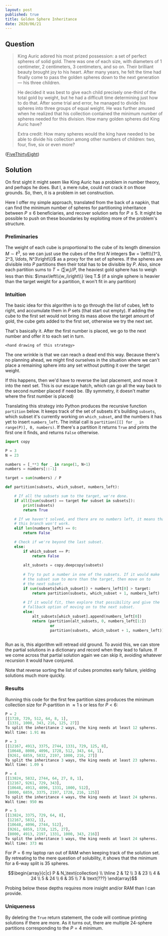 ```yaml
---
layout: post
published: true
title: Golden Sphere Inheritance
date: 2020/06/21
---
```


## Question

>King Auric adored his most prized possession: a set of perfect spheres of solid gold. There was one of each size, with diameters of 1 centimeter, 2 centimeters, 3 centimeters, and so on. Their brilliant beauty brought joy to his heart. After many years, he felt the time had finally come to pass the golden spheres down to the next generation — his three children.
>
>He decided it was best to give each child precisely one-third of the total gold by weight, but he had a difficult time determining just how to do that. After some trial and error, he managed to divide his spheres into three groups of equal weight. He was further amused when he realized that his collection contained the minimum number of spheres needed for this division. How many golden spheres did King Auric have?
>
>Extra credit: How many spheres would the king have needed to be able to divide his collection among other numbers of children: two, four, five, six or even more?

<!--more-->

([FiveThirtyEight](https://fivethirtyeight.com/features/can-you-flip-the-magic-coin/))

## Solution

On first sight it might seem like King Auric has a problem in number theory, and perhaps he does. But I, a mere rube, could not crack it on those grounds. So, then, it is a problem in set construction. 

Here I offer my simple approach, translated from the back of a napkin, that can find the minimum number of spheres for partitioning inheritance between $P \leq 6$ beneficiaries, and recover solution sets for $P \leq 5.$ It might be possible to push on these boundaries by exploiting more of the problem's structure.

### Preliminaries

The weight of each cube is proportional to the cube of its length dimension $M \sim \ell^3,$ so we can just use the cubes of the first $N$ integers $w = \left\\{1^3, 2^3, \ldots, N^3\right\\}$ as a proxy for the set of spheres. If the spheres are divisible into $P$ partitions then their total has to be divisible by $P.$ Also, since each partition sums to $T = \left(\sum w_i\right) / P,$ the heaviest gold sphere has to weigh less than this: $\max\left\\{w_i\right\\} \leq T.$ (if a single sphere is heavier than the target weight for a partition, it won't fit in any partition)

### Intuition

The basic idea for this algorithm is to go through the list of cubes, left to right, and accumulate them in $P$ sets (that start out empty). If adding the cube to the first set would not bring its mass above the target amount of gold, the cube gets added to the first set, otherwise we try the next set. 

That's basically it. After the first number is placed, we go to the next number and offer it to each set in turn. 

`<hand drawing of this strategy>`

The one wrinkle is that we can reach a dead end this way. Because there's no planning ahead, we might find ourselves in the situation where we can't place a remaining sphere into any set without putting it over the target weight. 

If this happens, then we'd have to reverse the last placement, and move it into the next set. This is our escape hatch, which can go all the way back to the second number placed if need be. (By symmetry, it doesn't matter where the first number is placed)

Translating this strategy into Python produces the recursive function `partition` below. It keeps track of the set of subsets it's building `subsets`, which subset it's currently working on `which_subset`, and the numbers it has yet to insert `numbers_left`. The initial call is `partition([[] for _ in range(P)], 0, numbers)`. If there's a partition it returns `True` and prints the first one it finds, and returns `False` otherwise.

```python
import copy

P = 3
N = 23

numbers = [_**3 for _ in range(1, N+1)
numbers = numbers[::-1]

target = sum(numbers) / P

def partition(subsets, which_subset, numbers_left):

    # If all the subsets sum to the target, we're done.
    if all([sum(subset) == target for subset in subsets]):
        print(subsets)
        return True

    # If we haven't solved, and there are no numbers left, it means that 
    # this branch won't work.
    elif len(numbers_left) == 0:
        return False

    # Check if we're beyond the last subset. 
    else:
        if which_subset == P:
            return False
        
        alt_subsets = copy.deepcopy(subsets)
        
        # Try to put a number in one of the subsets. If it would make
        # the subset sum to more than the target, then move on to
        # the next subset. 
        if sum(subsets[which_subset]) + numbers_left[0] > target:
            return partition(subsets, which_subset + 1, numbers_left)
            
        # If it would fit, then explore that possibility and give the
        # fallback option of moving on to the next subset.
        else:
            alt_subsets[which_subset].append(numbers_left[0])
            return (partition(alt_subsets, 0, numbers_left[1:]) 
                    or 
                    partition(subsets, which_subset + 1, numbers_left))
            
```

Run as is, this algorithm will retread old ground. To avoid this, we can store the partial solutions in a dictionary and record when they lead to failure. If we come across that partial solution again we can skip it, avoiding whatever recursion it would have conjured.

Note that reverse sorting the list of cubes promotes early failure, yielding solutions much more quickly.

### Results

Running this code for the first few partition sizes produces the minimum collection size for $P$-partition in $\approx 1\text{ s}$ or less for $P < 6$: 

```python
P = 2
[[1728, 729, 512, 64, 8, 1], 
 [1331, 1000, 343, 216, 125, 27]]
To split the inheritance 2 ways, the king needs at least 12 spheres.
Wall time: 1.91 ms
```

```python
P = 3
[[12167, 4913, 3375, 2744, 1331, 729, 125, 8], 
 [10648, 8000, 4096, 1728, 512, 343, 64, 1], 
 [9261, 6859, 5832, 2197, 1000, 216, 27]]
To split the inheritance 3 ways, the king needs at least 23 spheres.
Wall time: 1.09 s
```

```python
P = 4
[[13824, 5832, 2744, 64, 27, 8, 1], 
 [12167, 9261, 729, 343], 
 [10648, 4913, 4096, 1331, 1000, 512], 
 [8000, 6859, 3375, 2197, 1728, 216, 125]]
To split the inheritance 4 ways, the king needs at least 24 spheres.
Wall time: 950 ms
```

```python
P = 5
[[13824, 3375, 729, 64, 8], 
 [12167, 5832, 1], 
 [10648, 4096, 2744, 512], 
 [9261, 6859, 1728, 125, 27], 
 [8000, 4913, 2197, 1331, 1000, 343, 216]]
To split the inheritance 5 ways, the king needs at least 24 spheres.
Wall time: 373 ms
```

For $P = 6$ my laptop ran out of RAM when keeping track of the solution set. By retreating to the mere question of solubility, it shows that the minimum for a $6$-way split is $35$ spheres.

$$\begin{array}{c|c}
P & N_\text{collection} \\ \hline
2 & 12 \\
3 & 23 \\
4 & 24 \\
5 & 24 \\
6 & 35 \\
7 & \text{???}
\end{array}$$

Probing below these depths requires more insight and/or RAM than I can provide.

### Uniqueness 

By deleting the `True` return statement, the code will continue printing solutions if there are more. As it turns out, there are multiple $24$-sphere partitions corresponding to the $P=4$ minimum.


<br>
